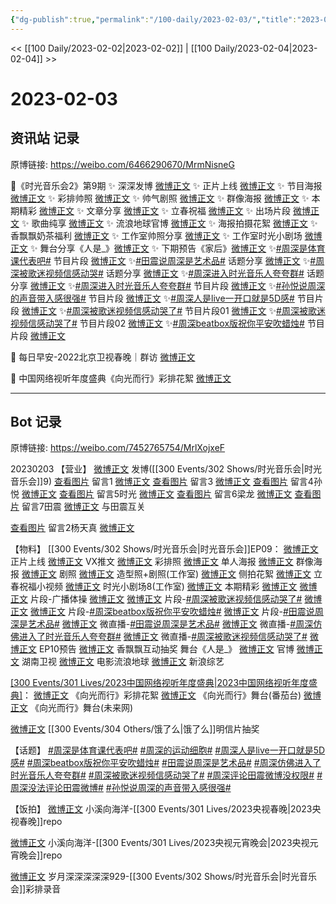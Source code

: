 ```yaml
---
{"dg-publish":true,"permalink":"/100-daily/2023-02-03/","title":"2023-02-03"}
---
```



<< [[100 Daily/2023-02-02\|2023-02-02]] | [[100 Daily/2023-02-04\|2023-02-04]] >>

# 2023-02-03

## 资讯站 记录

原博链接: https://weibo.com/6466290670/MrmNisneG

💫《时光音乐会2》第9期
✨ 深深发博 [微博正文](https://m.weibo.cn/6466290670/4865148864696182)
✨ 正片上线 [微博正文](https://m.weibo.cn/6466290670/4865179277329952)
✨ 节目海报 [微博正文](https://m.weibo.cn/6466290670/4865062990778237)
✨ 彩排帅照 [微博正文](https://m.weibo.cn/6466290670/4865140169901736)
✨ 帅气剧照 [微博正文](https://m.weibo.cn/6466290670/4865033203615182)
✨ 群像海报 [微博正文](https://m.weibo.cn/6466290670/4865138500568662)
✨ 本期精彩 [微博正文](https://m.weibo.cn/6466290670/4865015829761107)
✨ 文章分享 [微博正文](https://m.weibo.cn/6466290670/4865022477472061)
✨ 立春祝福 [微博正文](https://m.weibo.cn/6466290670/4865090714866886)
✨ 出场片段 [微博正文](https://m.weibo.cn/6466290670/4865192499088653)
✨ 歌曲纯享 [微博正文](https://m.weibo.cn/6466290670/4865193735363635)
✨ 流浪地球官博 [微博正文](https://m.weibo.cn/6466290670/4865151293719058)
✨ 海报拍摄花絮 [微博正文](https://m.weibo.cn/6466290670/4865066761715867)
✨ 香飘飘奶茶福利 [微博正文](https://m.weibo.cn/6466290670/4865183636524114)
✨ 工作室帅照分享 [微博正文](https://m.weibo.cn/6466290670/4865182734222911)
✨ 工作室时光小剧场 [微博正文](https://m.weibo.cn/6466290670/4865124979183115)
✨ 舞台分享《人是_》[微博正文](https://m.weibo.cn/6466290670/4865147191430073)
✨ 下期预告《家后》[微博正文](https://m.weibo.cn/6466290670/4865189919332358)
✨[#周深是体育课代表吧#](https://s.weibo.com/weibo?q=%23%E5%91%A8%E6%B7%B1%E6%98%AF%E4%BD%93%E8%82%B2%E8%AF%BE%E4%BB%A3%E8%A1%A8%E5%90%A7%23) 节目片段 [微博正文](https://m.weibo.cn/6466290670/4865003296918826)
✨[#田震说周深是艺术品#](https://s.weibo.com/weibo?q=%23%E7%94%B0%E9%9C%87%E8%AF%B4%E5%91%A8%E6%B7%B1%E6%98%AF%E8%89%BA%E6%9C%AF%E5%93%81%23) 话题分享 [微博正文](https://m.weibo.cn/6466290670/4865148235546978)
✨[#周深被歌迷视频信感动哭#](https://s.weibo.com/weibo?q=%23%E5%91%A8%E6%B7%B1%E8%A2%AB%E6%AD%8C%E8%BF%B7%E8%A7%86%E9%A2%91%E4%BF%A1%E6%84%9F%E5%8A%A8%E5%93%AD%23) 话题分享 [微博正文](https://m.weibo.cn/6466290670/4865149116093077)
✨[#周深进入时光音乐人夸夸群#](https://s.weibo.com/weibo?q=%23%E5%91%A8%E6%B7%B1%E8%BF%9B%E5%85%A5%E6%97%B6%E5%85%89%E9%9F%B3%E4%B9%90%E4%BA%BA%E5%A4%B8%E5%A4%B8%E7%BE%A4%23) 话题分享
[微博正文](https://m.weibo.cn/6466290670/4865148475674125)
✨[#周深进入时光音乐人夸夸群#](https://s.weibo.com/weibo?q=%23%E5%91%A8%E6%B7%B1%E8%BF%9B%E5%85%A5%E6%97%B6%E5%85%89%E9%9F%B3%E4%B9%90%E4%BA%BA%E5%A4%B8%E5%A4%B8%E7%BE%A4%23) 节目片段
[微博正文](https://m.weibo.cn/6466290670/4865151550096541)
✨[#孙悦说周深的声音带入感很强#](https://s.weibo.com/weibo?q=%23%E5%AD%99%E6%82%A6%E8%AF%B4%E5%91%A8%E6%B7%B1%E7%9A%84%E5%A3%B0%E9%9F%B3%E5%B8%A6%E5%85%A5%E6%84%9F%E5%BE%88%E5%BC%BA%23) 节目片段
[微博正文](https://m.weibo.cn/6466290670/4865199125567015)
✨[#周深人是live一开口就是5D感#](https://s.weibo.com/weibo?q=%23%E5%91%A8%E6%B7%B1%E4%BA%BA%E6%98%AFlive%E4%B8%80%E5%BC%80%E5%8F%A3%E5%B0%B1%E6%98%AF5D%E6%84%9F%23) 节目片段
[微博正文](https://m.weibo.cn/6466290670/4865152853215945)
✨[#周深被歌迷视频信感动哭了#](https://s.weibo.com/weibo?q=%23%E5%91%A8%E6%B7%B1%E8%A2%AB%E6%AD%8C%E8%BF%B7%E8%A7%86%E9%A2%91%E4%BF%A1%E6%84%9F%E5%8A%A8%E5%93%AD%E4%BA%86%23) 节目片段01
[微博正文](https://m.weibo.cn/6466290670/4865151771347374)
✨[#周深被歌迷视频信感动哭了#](https://s.weibo.com/weibo?q=%23%E5%91%A8%E6%B7%B1%E8%A2%AB%E6%AD%8C%E8%BF%B7%E8%A7%86%E9%A2%91%E4%BF%A1%E6%84%9F%E5%8A%A8%E5%93%AD%E4%BA%86%23) 节目片段02
[微博正文](https://m.weibo.cn/6466290670/4865180690811635)
✨[#周深beatbox版祝你平安吹蜡烛#](https://s.weibo.com/weibo?q=%23%E5%91%A8%E6%B7%B1beatbox%E7%89%88%E7%A5%9D%E4%BD%A0%E5%B9%B3%E5%AE%89%E5%90%B9%E8%9C%A1%E7%83%9B%23) 节目片段
[微博正文](https://m.weibo.cn/6466290670/4865138895356852)

💫 每日早安-2022北京卫视春晚｜群访
[微博正文](https://m.weibo.cn/6466290670/4864981122155986)

💫 中国网络视听年度盛典《向光而行》彩排花絮
[微博正文](https://m.weibo.cn/6466290670/4865092636377978)

---
## Bot 记录

原博链接: https://weibo.com/7452765754/MrlXojxeF

20230203
【营业】
[微博正文](http://weibo.com/1736988591/MrkKuzwko) 发博([[300 Events/302 Shows/时光音乐会\|时光音乐会]]9)
[查看图片](https://wx1.sinaimg.cn/large/0088n2Pggy1haqo7ntjm8j30u010cjv1.jpg) 留言1 [微博正文](http://weibo.com/1736988591/MqhaKzQtr)
[查看图片](https://wx3.sinaimg.cn/large/0088n2Pggy1haqo8hpjhsj30u0106gpa.jpg) 留言3 [微博正文](http://weibo.com/1736988591/MqhaKzQtr)
[查看图片](https://wx3.sinaimg.cn/large/0088n2Pggy1haqo58sf5wj30u010lwjm.jpg) 留言4孙悦 [微博正文](http://weibo.com/1228131382/Mrl1FgfaL)
[查看图片](https://wx1.sinaimg.cn/large/0088n2Pggy1haqo5datgrj30u01dkdmh.jpg) 留言5时光 [微博正文](http://weibo.com/7703778879/MrkGP9x8E)
[查看图片](https://wx2.sinaimg.cn/large/0088n2Pggy1haqo51e33kj30uj0u078b.jpg) 留言6梁龙 [微博正文](http://weibo.com/7340911441/MrkW1qE1T)
[查看图片](https://wx2.sinaimg.cn/large/0088n2Pggy1haqo4vci0zj30u0135gqs.jpg) 留言7田震 [微博正文](http://weibo.com/1195230942/Mrl7OsmRb)
与田震互关

[查看图片](https://wx3.sinaimg.cn/large/0088n2Pggy1haqo7fhbw0j30yi11nwpe.jpg) 留言2杨天真 [微博正文](http://weibo.com/1644165201/MrhSpx2bQ)

【物料】
[[300 Events/302 Shows/时光音乐会\|时光音乐会]]EP09：
[微博正文](https://weibo.com/7703778879/Mrlic1em5) 正片上线
[微博正文](http://weibo.com/6466290670/MrhwXvlP7) VX推文
[微博正文](http://weibo.com/7478855230/MrktUBOnf) 彩排照
[微博正文](https://weibo.com/7703778879/Mriurh0an) 单人海报
[微博正文](http://weibo.com/7703778879/Mrkmx9pHz) 群像海报
[微博正文](http://weibo.com/7703778879/MrhHJlfZz) 剧照
[微博正文](http://weibo.com/7478855230/MrlFru56F) 造型照+剧照(工作室)
[微博正文](http://weibo.com/5337758780/MriEa6q4Q) 侧拍花絮
[微博正文](https://weibo.com/7703778879/Mrjha6058) 立春祝福小视频
[微博正文](http://weibo.com/7478855230/Mrk5mtMip) 时光小剧场8(工作室)
[微博正文](https://weibo.com/7703778879/MrhjpuJEV) 本期精彩
[微博正文](http://weibo.com/1266269835/MrgHXdrni) [微博正文](https://weibo.com/5883814680/MrgFu8tw7) 片段-广播体操
[微博正文](http://weibo.com/2110705772/MrkId4qBB) [微博正文](http://weibo.com/6525010965/MrkUynKnf) 片段-[#周深被歌迷视频信感动哭了#](https://s.weibo.com/weibo?q=%23%E5%91%A8%E6%B7%B1%E8%A2%AB%E6%AD%8C%E8%BF%B7%E8%A7%86%E9%A2%91%E4%BF%A1%E6%84%9F%E5%8A%A8%E5%93%AD%E4%BA%86%23)
[微博正文](https://weibo.com/2110705772/MrkVTu7rh) [微博正文](https://weibo.com/1867028705/MrklHrI2X) 片段-[#周深beatbox版祝你平安吹蜡烛#](https://s.weibo.com/weibo?q=%23%E5%91%A8%E6%B7%B1beatbox%E7%89%88%E7%A5%9D%E4%BD%A0%E5%B9%B3%E5%AE%89%E5%90%B9%E8%9C%A1%E7%83%9B%23)
[微博正文](https://weibo.com/2110705772/MrkHs7CM3) 片段-[#田震说周深是艺术品#](https://s.weibo.com/weibo?q=%23%E7%94%B0%E9%9C%87%E8%AF%B4%E5%91%A8%E6%B7%B1%E6%98%AF%E8%89%BA%E6%9C%AF%E5%93%81%23)
[微博正文](https://weibo.com/7703778879/MrkKtaoiA) 微直播-[#田震说周深是艺术品#](https://s.weibo.com/weibo?q=%23%E7%94%B0%E9%9C%87%E8%AF%B4%E5%91%A8%E6%B7%B1%E6%98%AF%E8%89%BA%E6%9C%AF%E5%93%81%23)
[微博正文](https://weibo.com/7703778879/MrkKSyXaA) 微直播-[#周深仿佛进入了时光音乐人夸夸群#](https://s.weibo.com/weibo?q=%23%E5%91%A8%E6%B7%B1%E4%BB%BF%E4%BD%9B%E8%BF%9B%E5%85%A5%E4%BA%86%E6%97%B6%E5%85%89%E9%9F%B3%E4%B9%90%E4%BA%BA%E5%A4%B8%E5%A4%B8%E7%BE%A4%23)
[微博正文](https://weibo.com/7703778879/MrkLhm7Hu) 微直播-[#周深被歌迷视频信感动哭了#](https://s.weibo.com/weibo?q=%23%E5%91%A8%E6%B7%B1%E8%A2%AB%E6%AD%8C%E8%BF%B7%E8%A7%86%E9%A2%91%E4%BF%A1%E6%84%9F%E5%8A%A8%E5%93%AD%E4%BA%86%23)
[微博正文](https://weibo.com/7703778879/MrlpbwqGP) EP10预告
[微博正文](http://weibo.com/2373608053/MrloK1BWB) 香飘飘互动抽奖
舞台《人是_》
[微博正文](https://weibo.com/7703778879/MrkFBtvAe) 官博
[微博正文](http://weibo.com/1638629382/MrkQzkNN4) 湖南卫视
[微博正文](http://weibo.com/6436669966/MrkLCjNOS) 电影流浪地球
[微博正文](https://weibo.com/1878335471/MrkKH0pLU) 新浪综艺

[[300 Events/301 Lives/2023中国网络视听年度盛典\|2023中国网络视听年度盛典]](续)：
[微博正文](https://weibo.com/7408066931/Mrj9xDzyU) 《向光而行》彩排花絮
[微博正文](http://weibo.com/1767910704/Mrlk3BEer) 《向光而行》舞台(番茄台)
[微博正文](https://weibo.com/2409482243/MrbPDvZVy) 《向光而行》舞台(未来网)

[微博正文](http://weibo.com/1282440983/MrlERr5Hm) [[300 Events/304 Others/饿了么\|饿了么]]明信片抽奖

【话题】
[#周深是体育课代表吧#](https://s.weibo.com/weibo?q=%23%E5%91%A8%E6%B7%B1%E6%98%AF%E4%BD%93%E8%82%B2%E8%AF%BE%E4%BB%A3%E8%A1%A8%E5%90%A7%23)
[#周深的运动细胞#](https://s.weibo.com/weibo?q=%23%E5%91%A8%E6%B7%B1%E7%9A%84%E8%BF%90%E5%8A%A8%E7%BB%86%E8%83%9E%23)
[#周深人是live一开口就是5D感#](https://s.weibo.com/weibo?q=%23%E5%91%A8%E6%B7%B1%E4%BA%BA%E6%98%AFlive%E4%B8%80%E5%BC%80%E5%8F%A3%E5%B0%B1%E6%98%AF5D%E6%84%9F%23)
[#周深beatbox版祝你平安吹蜡烛#](https://s.weibo.com/weibo?q=%23%E5%91%A8%E6%B7%B1beatbox%E7%89%88%E7%A5%9D%E4%BD%A0%E5%B9%B3%E5%AE%89%E5%90%B9%E8%9C%A1%E7%83%9B%23)
[#田震说周深是艺术品#](https://s.weibo.com/weibo?q=%23%E7%94%B0%E9%9C%87%E8%AF%B4%E5%91%A8%E6%B7%B1%E6%98%AF%E8%89%BA%E6%9C%AF%E5%93%81%23)
[#周深仿佛进入了时光音乐人夸夸群#](https://s.weibo.com/weibo?q=%23%E5%91%A8%E6%B7%B1%E4%BB%BF%E4%BD%9B%E8%BF%9B%E5%85%A5%E4%BA%86%E6%97%B6%E5%85%89%E9%9F%B3%E4%B9%90%E4%BA%BA%E5%A4%B8%E5%A4%B8%E7%BE%A4%23)
[#周深被歌迷视频信感动哭了#](https://s.weibo.com/weibo?q=%23%E5%91%A8%E6%B7%B1%E8%A2%AB%E6%AD%8C%E8%BF%B7%E8%A7%86%E9%A2%91%E4%BF%A1%E6%84%9F%E5%8A%A8%E5%93%AD%E4%BA%86%23)
[#周深评论田震微博没权限#](https://s.weibo.com/weibo?q=%23%E5%91%A8%E6%B7%B1%E8%AF%84%E8%AE%BA%E7%94%B0%E9%9C%87%E5%BE%AE%E5%8D%9A%E6%B2%A1%E6%9D%83%E9%99%90%23)
[#周深没法评论田震微博#](https://s.weibo.com/weibo?q=%23%E5%91%A8%E6%B7%B1%E6%B2%A1%E6%B3%95%E8%AF%84%E8%AE%BA%E7%94%B0%E9%9C%87%E5%BE%AE%E5%8D%9A%23)
[#孙悦说周深的声音带入感很强#](https://s.weibo.com/weibo?q=%23%E5%AD%99%E6%82%A6%E8%AF%B4%E5%91%A8%E6%B7%B1%E7%9A%84%E5%A3%B0%E9%9F%B3%E5%B8%A6%E5%85%A5%E6%84%9F%E5%BE%88%E5%BC%BA%23)

【饭拍】
[微博正文](http://weibo.com/5700140249/MrdzTjlBf) 小溪向海洋-[[300 Events/301 Lives/2023央视春晚\|2023央视春晚]]repo

[微博正文](http://weibo.com/5700140249/MrgIxuIsz) 小溪向海洋-[[300 Events/301 Lives/2023央视元宵晚会\|2023央视元宵晚会]]repo

[微博正文](http://weibo.com/1600184310/MrkLp7CYG) 岁月深深深深深929-[[300 Events/302 Shows/时光音乐会\|时光音乐会]]彩排录音
